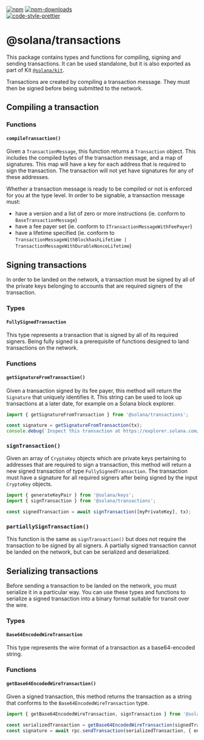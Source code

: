 [![npm][npm-image]][npm-url]
[![npm-downloads][npm-downloads-image]][npm-url]
<br />
[![code-style-prettier][code-style-prettier-image]][code-style-prettier-url]

[code-style-prettier-image]: https://img.shields.io/badge/code_style-prettier-ff69b4.svg?style=flat-square
[code-style-prettier-url]: https://github.com/prettier/prettier
[npm-downloads-image]: https://img.shields.io/npm/dm/@solana/transactions?style=flat
[npm-image]: https://img.shields.io/npm/v/@solana/transactions?style=flat
[npm-url]: https://www.npmjs.com/package/@solana/transactions

# @solana/transactions

This package contains types and functions for compiling, signing and sending transactions. It can be used standalone, but it is also exported as part of Kit [`@solana/kit`](https://github.com/anza-xyz/kit/tree/main/packages/kit).

Transactions are created by compiling a transaction message. They must then be signed before being submitted to the network.

## Compiling a transaction

### Functions

#### `compileTransaction()`

Given a `TransactionMessage`, this function returns a `Transaction` object. This includes the compiled bytes of the transaction message, and a map of signatures. This map will have a key for each address that is required to sign the transaction. The transaction will not yet have signatures for any of these addresses.

Whether a transaction message is ready to be compiled or not is enforced for you at the type level. In order to be signable, a transaction message must:

- have a version and a list of zero or more instructions (ie. conform to `BaseTransactionMessage`)
- have a fee payer set (ie. conform to `ITransactionMessageWithFeePayer`)
- have a lifetime specified (ie. conform to `TransactionMessageWithBlockhashLifetime | TransactionMessageWithDurableNonceLifetime`)

## Signing transactions

In order to be landed on the network, a transaction must be signed by all of the private keys belonging to accounts that are required signers of the transaction.

### Types

#### `FullySignedTransaction`

This type represents a transaction that is signed by all of its required signers. Being fully signed is a prerequisite of functions designed to land transactions on the network.

### Functions

#### `getSignatureFromTransaction()`

Given a transaction signed by its fee payer, this method will return the `Signature` that uniquely identifies it. This string can be used to look up transactions at a later date, for example on a Solana block explorer.

```ts
import { getSignatureFromTransaction } from '@solana/transactions';

const signature = getSignatureFromTransaction(tx);
console.debug(`Inspect this transaction at https://explorer.solana.com/tx/${signature}`);
```

### `signTransaction()`

Given an array of `CryptoKey` objects which are private keys pertaining to addresses that are required to sign a transaction, this method will return a new signed transaction of type `FullySignedTransaction`. The transaction must have a signature for all required signers after being signed by the input `CryptoKey` objects.

```ts
import { generateKeyPair } from '@solana/keys';
import { signTransaction } from '@solana/transactions';

const signedTransaction = await signTransaction([myPrivateKey], tx);
```

### `partiallySignTransaction()`

This function is the same as `signTransaction()` but does not require the transaction to be signed by all signers. A partially signed transaction cannot be landed on the network, but can be serialized and deserialized.

## Serializing transactions

Before sending a transaction to be landed on the network, you must serialize it in a particular way. You can use these types and functions to serialize a signed transaction into a binary format suitable for transit over the wire.

### Types

#### `Base64EncodedWireTransaction`

This type represents the wire format of a transaction as a base64-encoded string.

### Functions

#### `getBase64EncodedWireTransaction()`

Given a signed transaction, this method returns the transaction as a string that conforms to the `Base64EncodedWireTransaction` type.

```ts
import { getBase64EncodedWireTransaction, signTransaction } from '@solana/transactions';

const serializedTransaction = getBase64EncodedWireTransaction(signedTransaction);
const signature = await rpc.sendTransaction(serializedTransaction, { encoding: 'base64' }).send();
```
